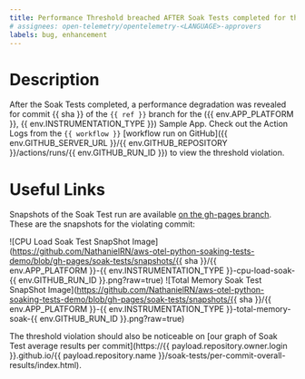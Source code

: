```yaml
---
title: Performance Threshold breached AFTER Soak Tests completed for the ({{ env.APP_PLATFORM }}, {{ env.INSTRUMENTATION_TYPE }}) Sample App
# assignees: open-telemetry/opentelemetry-<LANGUAGE>-approvers
labels: bug, enhancement
---
```

# Description

After the Soak Tests completed, a performance degradation was revealed for commit {{ sha }} of the `{{ ref }}` branch for the ({{ env.APP_PLATFORM }}, {{ env.INSTRUMENTATION_TYPE }}) Sample App. Check out the Action Logs from the `{{ workflow }}` [workflow run on GitHub]({{ env.GITHUB_SERVER_URL }}/{{ env.GITHUB_REPOSITORY }}/actions/runs/{{ env.GITHUB_RUN_ID }}) to view the threshold violation.

# Useful Links

Snapshots of the Soak Test run are available [on the gh-pages branch](https://github.com/NathanielRN/aws-otel-python-soaking-tests-demo/tree/gh-pages/soak-tests/snapshots). These are the snapshots for the violating commit:

![CPU Load Soak Test SnapShot Image](https://github.com/NathanielRN/aws-otel-python-soaking-tests-demo/blob/gh-pages/soak-tests/snapshots/{{ sha }}/{{ env.APP_PLATFORM }}-{{ env.INSTRUMENTATION_TYPE }}-cpu-load-soak-{{ env.GITHUB_RUN_ID }}.png?raw=true)
![Total Memory Soak Test SnapShot Image](https://github.com/NathanielRN/aws-otel-python-soaking-tests-demo/blob/gh-pages/soak-tests/snapshots/{{ sha }}/{{ env.APP_PLATFORM }}-{{ env.INSTRUMENTATION_TYPE }}-total-memory-soak-{{ env.GITHUB_RUN_ID }}.png?raw=true)

The threshold violation should also be noticeable on [our graph of Soak Test average results per commit](https://{{ payload.repository.owner.login }}.github.io/{{ payload.repository.name }}/soak-tests/per-commit-overall-results/index.html).
